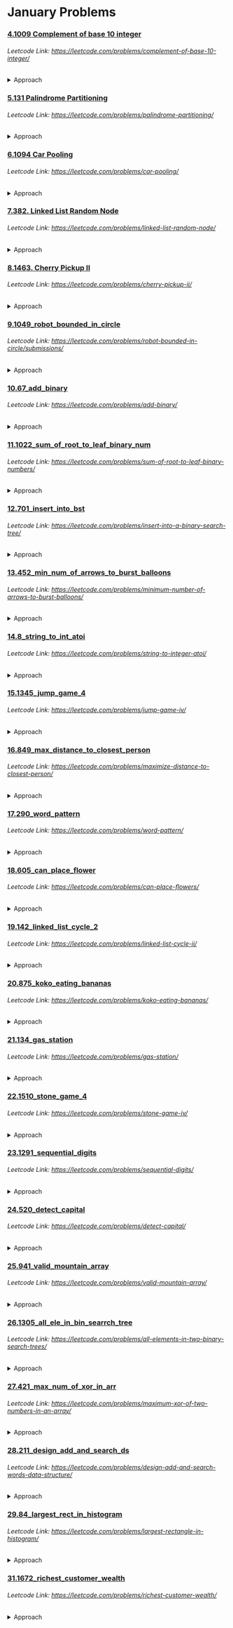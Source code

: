 # January Problems

### [4.1009 Complement of base 10 integer](https://github.com/shamli1997/leetcode_problems/blob/main/Leetcode_Problems/January/4.1009_complement_of_base_10_int.py)
###### Leetcode Link: https://leetcode.com/problems/complement-of-base-10-integer/
<details><summary> Approach </summary>

 1. Create a mask and substract the given number.
</details>

### [5.131 Palindrome Partitioning](https://github.com/shamli1997/leetcode_problems/blob/main/Leetcode_Problems/January/5.131_palindrome_partitioning.py)
###### Leetcode Link: https://leetcode.com/problems/palindrome-partitioning/
<details><summary> Approach </summary>

 1. Use dfs to find all the substrings of the given string.
</details>

### [6.1094 Car Pooling](https://github.com/shamli1997/leetcode_problems/blob/main/Leetcode_Problems/January/6.1094_car_pooling.py)
###### Leetcode Link: https://leetcode.com/problems/car-pooling/
<details><summary> Approach </summary>

#### Time Complexity: O(n)
#### Space Complexity: o(max(n,1001)).
#### Algorithm
 1. Create capacity array of 1001 filled with 0.
 2. Increment the capacityArray by trip when passenger onboards.
 3. Decrement the capacityArray by trip when passenger departs.
 4. Loop over capacityArray and decrement the passenger from given capacity.
 5. Return false if capacity < passenger present in the capacity_array.
</details>

### [7.382. Linked List Random Node](https://github.com/shamli1997/leetcode_problems/blob/main/Leetcode_Problems/January/7.382_linked_list_random_node.py)
###### Leetcode Link: https://leetcode.com/problems/linked-list-random-node/
<details><summary> Approach </summary>

#### Time Complexity: O(n)
#### Space Complexity: O(1).
#### Algorithm
 1. Chosen value = 0 and scope = 1
 2. Loop through the Linked list
 3. if random_value < 1/scope then chosen_value = current_value of LL.
 4. Increment the scope by 1 and move current to next.

</details>

### [8.1463. Cherry Pickup II](https://github.com/shamli1997/leetcode_problems/blob/main/Leetcode_Problems/January/8.1463_cherry_pick_up_2.py)
###### Leetcode Link: https://leetcode.com/problems/cherry-pickup-ii/
<details><summary> Approach </summary>

#### Time Complexity: O(MN^2)
#### Space Complexity: O(MN^2).
#### Algorithm
 1. Define a dp function that takes three integers row, col1, and col2 as input.
 2. (row, col1) represents the location of robot1, and (row, col2) represents the location of robot2.
 3. The dp function returns the maximum cherries we can pick if robot1 starts at (row, col1) and robot2 starts at (row, col2).
 4. In the dp function:
    1. Collect the cherry at (row, col1) and (row, col2). Do not double count if col1 == col2.
    2. If we do not reach the last row, we need to add the maximum cherries we can pick in the future.
    3. The maximum cherries we can pick in the future is the maximum of dp(row+1, new_col1, new_col2), where new_col1 can be col1, col1+1, or col1-1, and new_col2 can be col2, col2+1, or col2-1.
    4. Return the total cherries we can pick.
 5. Finally, return dp(row=0, col1=0, col2=last_column) in the main function
</details>

### [9.1049_robot_bounded_in_circle](https://github.com/shamli1997/leetcode_problems/blob/main/Leetcode_Problems/January/9.1049_robot_bounded_in_circle.py)
###### Leetcode Link: https://leetcode.com/problems/robot-bounded-in-circle/submissions/
<details><summary> Approach </summary>

#### Time Complexity: O(N)
#### Space Complexity: O(1).
#### Algorithm
 1. Set direction:di(0,1) as it is moving straight towards north.
 2. Keep starting position at (0,0).
 3. Iterate through instruction string
 4. if "G": Go straight that means add x+di[0],y+di[1]
 5. if "L": Change direction: di(-di[1],di[0])
 6. if "R": Change direction: di(di[1],-di[0])
 7. Check if x,y==0,0 or di!=(0,1) #no circle found if di is (0,1)
</details>

### [10.67_add_binary](https://github.com/shamli1997/leetcode_problems/blob/main/Leetcode_Problems/January/10.67_add_binary.py)
###### Leetcode Link: https://leetcode.com/problems/add-binary/
<details><summary> Approach </summary>

#### Time Complexity: O(N)
#### Space Complexity: O(1).
#### Algorithm
 1. The resulting bit is equal to (aBit + bBit + carry) % 2. That works because the bit becomes 1 only if the sum (aBit + bBit + carry) is greater than 2. Example: 1+1+1 = 3 => 3%2 = 1
 2. Carry can be calculated as (aBit + bBit + carry) // 2 (the result of division floor rounded). Example: 1+1+1 = 3 => carry = 3//2 = 1
 3. Use negative index i here to iterate from the end (list[-1] gives the last element of the list). That allows us to have just one single index for both strings.
</details>

### [11.1022_sum_of_root_to_leaf_binary_num](https://github.com/shamli1997/leetcode_problems/blob/main/Leetcode_Problems/January/11.1022_sum_of_root_to_leaf_binary_num.py)
###### Leetcode Link: https://leetcode.com/problems/sum-of-root-to-leaf-binary-numbers/
<details><summary> Approach </summary>

#### Time Complexity: O(N)
#### Space Complexity: O(H) H:Height of the tree.
#### Algorithm
 1. sum = sum * 2 + root.val
 2. if root.left or root.right call the recursive function and return the left + right sum
 3. else return sum
</details>

### [12.701_insert_into_bst](https://github.com/shamli1997/leetcode_problems/blob/main/Leetcode_Problems/January/12.701_insert_into_bst.py)
###### Leetcode Link: https://leetcode.com/problems/insert-into-a-binary-search-tree/
<details><summary> Approach </summary>

#### Time Complexity: O(log base 2 N)
#### Algorithm
 1. If root is empty then make node with given value and return Node
 2. if val < curr.val: 
   1. check if left node exist. True: curr = curr.left False: curr.left = TreeNode(val)
3. if val > curr.val: 
   1. check if right node exist. True: curr = curr.right False: curr.right = TreeNode(val)
4. return root
</details>

### [13.452_min_num_of_arrows_to_burst_balloons](https://github.com/shamli1997/leetcode_problems/blob/main/Leetcode_Problems/January/13.452_min_num_of_arrows_to_burst_balloons.py)
###### Leetcode Link: https://leetcode.com/problems/minimum-number-of-arrows-to-burst-balloons/
<details><summary> Approach </summary>

#### Time Complexity: O(N log N)
#### Algorithm
 1. Sort the List according to 2nd element
 2. check for overlapping interval and increment the arrows and update ending point of the interval.
</details>

### [14.8_string_to_int_atoi](https://github.com/shamli1997/leetcode_problems/blob/main/Leetcode_Problems/January/14.8_string_to_int_atoi.py)
###### Leetcode Link: https://leetcode.com/problems/string-to-integer-atoi/
<details><summary> Approach </summary>

#### Time Complexity: O(s)

![DFA: Deterministic finite automaton](https://github.com/shamli1997/leetcode_problems/blob/main/Leetcode_Problems/January/atoi.PNG?raw=true)

</details>

### [15.1345_jump_game_4](https://github.com/shamli1997/leetcode_problems/blob/main/Leetcode_Problems/January/15.1345_jump_game_4.py)
###### Leetcode Link: https://leetcode.com/problems/jump-game-iv/
<details><summary> Approach </summary>

#### Time complexity: O(N) since we will visit every node at most once.

#### Space complexity: O(N) since it needs curs and nex to store nodes.
#### Algorithm
1. we can store nodes with the same value together in a graph dictionary. With this method, when searching, we do not need to iterate the whole list to find the nodes with the same value as the next steps, but only need to ask the precomputed dictionary. However, to prevent stepping back, we need to clear the dictionary after we get to that value.


</details>

### [16.849_max_distance_to_closest_person](https://github.com/shamli1997/leetcode_problems/blob/main/Leetcode_Problems/January/16.849_max_distance_to_closest_person.py)
###### Leetcode Link: https://leetcode.com/problems/maximize-distance-to-closest-person/
<details><summary> Approach </summary>

#### Time Complexity: O(N), where N is the length of seats.

#### Space Complexity: O(1).
#### Algorithm
1. Keep track of prev, the filled seat at or to the left of i, and future, the filled seat at or to the right of i.

2. Then at seat i, the closest person is min(i - prev, future - i), with one exception. i - prev should be considered infinite if there is no person to the left of seat i, and similarly future - i is infinite if there is no one to the right of seat i.


</details>

### [17.290_word_pattern](https://github.com/shamli1997/leetcode_problems/blob/main/Leetcode_Problems/January/17.290_word_pattern.py)
###### Leetcode Link: https://leetcode.com/problems/word-pattern/
<details><summary> Approach </summary>

#### Time Complexity: O(N)

#### Space Complexity: O(N)
#### Algorithm
1. map the letters in the pattern with words.
2. to handle the edge case for pattern -> 'a,a' s -> 'dog,cat' compare the len(set(p)) with len(set(s))


</details>

### [18.605_can_place_flower](https://github.com/shamli1997/leetcode_problems/blob/main/Leetcode_Problems/January/18.605_can_place_flower.py)
###### Leetcode Link: https://leetcode.com/problems/can-place-flowers/
<details><summary> Approach </summary>

#### Time Complexity: O(N)

#### Space Complexity: O(1)
#### Algorithm
1. Since the code needs to check the previous and next positions of an empty position, we have to consider the edge cases for flowerbed[0] and flowerbed[-1]. The inclusion of this flowerbed = [0] + flowerbed + [0] allows us to check these two positions.
2. Also, we have to reset the empty position to 1 (occupied) and so avoid double-counting.


</details>

### [19.142_linked_list_cycle_2](https://github.com/shamli1997/leetcode_problems/blob/main/Leetcode_Problems/January/19.142_linked_list_cycle_2.py)
###### Leetcode Link: https://leetcode.com/problems/linked-list-cycle-ii/
<details><summary> Approach </summary>

#### Time Complexity: O(N)

#### Space Complexity: O(1)
#### Algorithm
1. take two pointers slow, fast pointing to head
2. move slow pointer by 1 and fast pointer by 2 until fast == slow
3. if fast != slow then there is no cycle return None
4. take another pointer pointing to head.
5. iterate until pointer != fast
6. return pointer


</details>

### [20.875_koko_eating_bananas](https://github.com/shamli1997/leetcode_problems/blob/main/Leetcode_Problems/January/20.875_koko_eating_bananas.py)
###### Leetcode Link: https://leetcode.com/problems/koko-eating-bananas/
<details><summary> Approach </summary>

#### Time Complexity: O(n⋅logm)

1. The initial search space is from 11 to mm, it takes \log mlogm comparisons to reduce the search space to 1.
2. For each eating speed middlemiddle, we traverse the array and calculate the overall time Koko spends, which takes O(n) for each traversal.
3. To sum up, the time complexity is O(n log m).

#### Space Complexity: O(1)
1. For each eating speed middlemiddle, we iterate over the array and calculate the total hours Koko spends, which costs constant space.
2. Therefore, the overall space complexity is O(1).
#### Algorithm
1. Initialize the two boundaries of the binary search as left = 1left=1, right = max(piles)right=max(piles).
2. Get the middle value from left and right, that is, middle = (left + right) / 2middle=(left+right)/2, this is Koko's eating speed during this iteration.
3. Iterate over the piles and check if Koko can eat all the piles within hh hours given this eating speed of middlemiddle.
4. If Koko can finish all the piles within h hours, set right equal to middle signifying that all speeds greater than middle are workable but less desirable by Koko. Otherwise, set left equal to middle +1 signifying that all speeds less than or equal to middle are not workable.
5. Repeat the steps 2, 3, and 4 until the two boundaries overlap, i.e., left == right, which means that we have found the minimum speed by which Koko could finish eating all the piles within h hours. We can return either left or right as the answer.


</details>

### [21.134_gas_station](https://github.com/shamli1997/leetcode_problems/blob/main/Leetcode_Problems/January/21.134_gas_station.py)
###### Leetcode Link: https://leetcode.com/problems/gas-station/
<details><summary> Approach </summary>

#### Time Complexity: O(n)
#### Space Complexity: O(1)
#### Algorithm
1. Initialize the tank, start, shortage  to 0
2. Iterate over gas with index, fill in the tank tank += gas[index]
3. go on to the next gas station with current gas in tank if tank >= cost[index]: tank -= cost[index]
4. else we dont have enough gas to move to next station
5. add that to shortage shortage += cost[index] - tank
6. move to next station start = index + 1, tank = 0
7. if start == len(gas) or tank < shortage : return -1> start == len(gas) then single trip is not finished if tank < shortage we won't be able to move forward
8. finally return start value


</details>

### [22.1510_stone_game_4](https://github.com/shamli1997/leetcode_problems/blob/main/Leetcode_Problems/January/22.1510.stone_game_4.py)
###### Leetcode Link: https://leetcode.com/problems/stone-game-iv/
<details><summary> Approach </summary>

#### Time Complexity: O(n sqrt n)
#### Space Complexity: O(n)
#### Algorithm
1. use lru_cache
2. iterate over for loop starting from 1 to the sqrt  of given num + 1(to include the number itself)
3. We need to look for all the possibilities for ex. for n=10 we need to look for 1,4,9
4. recursively call the function giving the number as current number - x value(perfect square) (n - (x*x))
5. if n==0; return False
6. if not recr_fun(n-(x*x)):return True


</details>

### [23.1291_sequential_digits](https://github.com/shamli1997/leetcode_problems/blob/main/Leetcode_Problems/January/23.1291_sequential_digits.py)
###### Leetcode Link: https://leetcode.com/problems/sequential-digits/
<details><summary> Approach </summary>

#### Time Complexity: O(1) because low & high are in range of 10^2 <= l,h <= 10^9 and it is constant
#### Space Complexity: O(1)
#### Algorithm
1. count the number of digits in lower and higher bounds
2. iterate over the for loop in range(lower_bound_digits, higher_bound_digits + 1)
3. iterate over the for loop in range(0,10 - lower-bound_digit)
4. get the substring from (j to j+i)
5. if num >= low and num <= high: result.append(num)
6. return result


</details>

### [24.520_detect_capital](https://github.com/shamli1997/leetcode_problems/blob/main/Leetcode_Problems/January/24.520_detect_capital.py)
###### Leetcode Link: https://leetcode.com/problems/detect-capital/
<details><summary> Approach </summary>

#### Time Complexity: O(n)
#### Space Complexity: O(1)
#### Algorithm
1. if len(word) == 1: return True
2. check if all letters are capital, if not return False
3. if any of the letter from 2 to n is not capital then return False
4. check if letters from 1 to n are capital, if yes return False
5. else return True


</details>

### [25.941_valid_mountain_array](https://github.com/shamli1997/leetcode_problems/blob/main/Leetcode_Problems/January/25.941_valid_mountain_array.py)
###### Leetcode Link: https://leetcode.com/problems/valid-mountain-array/
<details><summary> Approach </summary>

#### Time Complexity: O(n)
#### Space Complexity: O(1)
#### Algorithm
1. increment i till a[i] < a[i+1] walk up
2. if i is first element or the last element then return False
3. increment i till a[i] > a[i + 1] walk down
4. return i == N-1


</details>

### [26.1305_all_ele_in_bin_searrch_tree](https://github.com/shamli1997/leetcode_problems/blob/main/Leetcode_Problems/January/26.1305_all_ele_in_bin_searrch_tree.py)
###### Leetcode Link: https://leetcode.com/problems/all-elements-in-two-binary-search-trees/
<details><summary> Approach </summary>

#### Time Complexity: O(m+n)
#### Space Complexity: O(h1+h2)
#### Algorithm
1. Create 2 stacks and a result list
2. put all ele in stack until we reach leaf node(1.left then right)
3. fill stack1 and stack2 with left values of root1 and root 2
4. either stack 2 is empty we will pop all values from stack1
5. if stack2 is not empty then we will get their peek values and compare and add less val in result list
6. either stack 1 is empty we will pop all values from stack2
7. if stack1 is not empty then we will get their peek values and compare and add less val in result list


</details>

### [27.421_max_num_of_xor_in_arr](https://github.com/shamli1997/leetcode_problems/blob/main/Leetcode_Problems/January/27.421_max_num_of_xor_in_arr.py)
###### Leetcode Link: https://leetcode.com/problems/maximum-xor-of-two-numbers-in-an-array/
<details><summary> Approach </summary>

#### Time Complexity: O(n)
#### Space Complexity: O(1)
#### Algorithm
1. Build a trie first
2. For each number num in nums, try to find number which can generate maximum value with num using XOR
   1. From left to right, take the reverse bit if possble, otherwise take the same bit, e.g.
   2. say if the k th bit from left for num is 1, then to make it maximum, we want to take a number whose k th bit is 0 (if possible); if not possible, we take same bit.


</details>

### [28.211_design_add_and_search_ds](https://github.com/shamli1997/leetcode_problems/blob/main/Leetcode_Problems/January/28.211_design_add_and_search_ds.py)
###### Leetcode Link: https://leetcode.com/problems/design-add-and-search-words-data-structure/
<details><summary> Approach </summary>

#### Time Complexity: O(n)
#### Space Complexity: O(1)
#### Algorithm
1. Add word in the trie
2. Use dfs for searching


</details>

### [29.84_largest_rect_in_histogram](https://github.com/shamli1997/leetcode_problems/blob/main/Leetcode_Problems/January/29.84_largest_rect_in_histogram.py)
###### Leetcode Link: https://leetcode.com/problems/largest-rectangle-in-histogram/
<details><summary> Approach </summary>

#### Time Complexity: O(n)
#### Space Complexity: O(n)
#### Algorithm
1. The idea is to use a monotonic stack. We iterate over bars and add them to the stack as long as the last element in the stack is less than the current bar. 
2. When the condition doesn't hold, we start to calculate areas by popping out bars from the stack until the last element of the stack is greater than the current. 
3. The area is calculated as the number of pops multiplied by the height of the popped bar. On every pop, the height of the bar will be less or equal to the previous (since elements in the stack are always monotonically increasing).


</details>

### [31.1672_richest_customer_wealth](https://github.com/shamli1997/leetcode_problems/blob/main/Leetcode_Problems/January/31.1672_richest_customer_wealth.py)
###### Leetcode Link: https://leetcode.com/problems/richest-customer-wealth/
<details><summary> Approach </summary>

#### Time Complexity: O(m * n)
#### Space Complexity: O(1)
#### Algorithm
1. Iterate over the array and find sum in each bank
2. maxWealth = max(maxWealth,curr_wealth)
3. return maxWealth


</details>